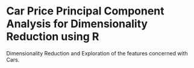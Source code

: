 # Car Price Principal Component Analysis for Dimensionality Reduction using R
 Dimensionality Reduction and Exploration of the features concerned with Cars.

